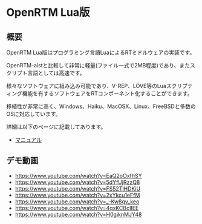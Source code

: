 # OpenRTM Lua版

## 概要

OpenRTM Lua版はプログラミング言語LuaによるRTミドルウェアの実装です。

OpenRTM-aistと比較して非常に軽量(ファイル一式で2MB程度)であり、またスクリプト言語としては高速です。

様々なソフトウェアに組み込み可能であり、V-REP、LÖVE等のLuaスクリプティング機能を有するソフトウェアをRTコンポーネント化することができます。

移植性が非常に高く、Windows、Haiku、MacOSX、Linux、FreeBSDと多数のOSに対応しています。

詳細は以下のページに記載してあります。

* [マニュアル](https://nobu19800.github.io/RTM-Lua/docs/)

## デモ動画

* https://www.youtube.com/watch?v=EaQ2oOxfhSY
* https://www.youtube.com/watch?v=5dYfUjRzzQ8
* https://www.youtube.com/watch?v=FS52TlHDKiU
* https://www.youtube.com/watch?v=2xYkcu1eFfM
* https://www.youtube.com/watch?v=_-Kw8qv_keo
* https://www.youtube.com/watch?v=4qxKCBcIIEE
* https://www.youtube.com/watch?v=H0giknMJY48
